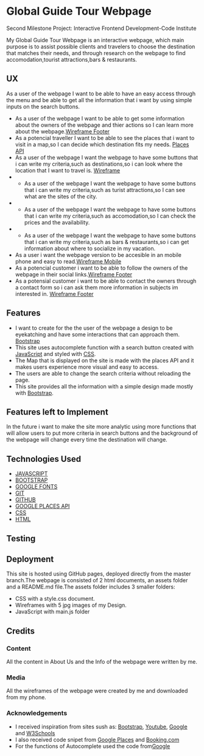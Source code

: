 # Global Guide Tour Webpage

Second Milestone Project: Interactive Frontend Development-Code Institute

My Global Guide Tour Webpage is an interactive webpage, which main purpose is to assist possible clients and travelers to choose the destination that matches their needs, and through research on the webpage to find accomodation,tourist attractions,bars & restaurants.

## UX

As a user of the webpage I want to be able to have an easy access through the menu and be able to get all the information that i want by using simple inputs on the search buttons.
- As a user of the webpage I want to be able to get some information about the owners of the webpage and thier actions so I can learn more about the webpage.[Wireframe Footer](assets/wireframes/IMG_4537.jpg)
- As a potencial traveller I want to be able to see the places that i want to visit in a map,so I can decide which destination fits my needs. [Places API](https://developers.google.com/places/web-service/intro)
- As a user of the webpage I want the webpage to have some buttons that i can write my criteria,such as destinations,so i can look where the location that I want to travel is. [Wireframe](assets/wireframes/IMG_4537.jpg)
- - As a user of the webpage I want the webpage to have some buttons that i can write my criteria,such as turist attractions,so I can see what are the sites of the city.
- - As a user of the webpage I want the webpage to have some buttons that i can write my criteria,such as accomodation,so I can check the prices and the availability.
- - As a user of the webpage I want the webpage to have some buttons that i can write my criteria,such as bars & restaurants,so i can get information about where to socialize in my vacation.
- As a user i want the webpage version to be accesible in an mobile phone and easy to read.[Wireframe Mobile](assets/wireframes/IMG_4536.jpg)
- As a potencial customer i want to be able to follow the owners of the webpage in their social links.[Wireframe Footer](assets/wireframes/IMG_4537.jpg)
- As a potensial customer i want to be able to contact the owners through a contact form so i can ask them more information in subjects im interested in. [Wireframe Footer](assets/wireframes/IMG_4538.jpg)

## Features

- I want to create for the the user of the webpage a design to be eyekatching and have some interactions that can approach them. [Bootstrap](https://www.bootstrapcdn.com/)
- This site uses autocomplete function with a search button created with [JavaScript](https://no.wikipedia.org/wiki/JavaScript) and styled with [CSS](https://no.wikipedia.org/wiki/Cascading_Style_Sheets).
- The Map that is displayed on the site is made with the places API and it makes users experience more visual and easy to access.
- The users are able to change the search criteria without reloading the page.
- This site provides all the information with a simple design made mostly with [Bootstrap](https://en.wikipedia.org/wiki/BootstrapCDN).

## Features left to Implement

In the future i want to make the site more analytic using more functions that will allow users to put more criteria in search buttons and the background of the webpage will change every time the destination will change.

## Technologies Used

- [JAVASCRIPT](https://no.wikipedia.org/wiki/JavaScript)
- [BOOTSTRAP](https://en.wikipedia.org/wiki/BootstrapCDN)
- [GOOGLE FONTS](https://en.wikipedia.org/wiki/Google_Fonts)
- [GIT](https://no.wikipedia.org/wiki/Git)
- [GITHUB](https://en.wikipedia.org/wiki/GitHub)
- [GOOGLE PLACES API](https://developers.google.com/maps/documentation/javascript/examples/places-autocomplete)
- [CSS](https://no.wikipedia.org/wiki/Cascading_Style_Sheets)
- [HTML](https://no.wikipedia.org/wiki/HTML)

## Testing

## Deployment

This site is hosted using GitHub pages, deployed directly from the master branch.The webpage is consisted of 2 html documents, an assets folder and a README.md file.The assets folder includes 3 smaller folders:
- CSS with a style.css document.
- Wireframes with 5 jpg images of my Design.
- JavaScript with main.js folder

## Credits

### Content

All the content in About Us and the Info of the webpage were written by me.

### Media

All the wireframes of the webpage were created by me and downloaded from my phone.

### Acknowledgements

- I received inspiration from sites sush as: [Bootstrap](https://en.wikipedia.org/wiki/BootstrapCDN), [Youtube](https://www.youtube.com/), [Google](https://no.wikipedia.org/wiki/Google) and [W3Schools](https://www.w3schools.com/java/)
- I also received code snipet from [Google Places](https://developers.google.com/maps/documentation/javascript/examples/places-autocomplete) and [Booking.com](https://www.booking.com/searchresults.el.html?label=gen173nr-1FCAEoggI46AdIM1gEaKoBiAEBmAEIuAEXyAEM2AEB6AEB-AELiAIBqAIDuALRx7LpBcACAQ&sid=626341e5ceb9d67eaf433e0dc4133f86&sb=1&src=index&src_elem=sb&error_url=https%3A%2F%2Fwww.booking.com%2Findex.el.html%3Flabel%3Dgen173nr-1FCAEoggI46AdIM1gEaKoBiAEBmAEIuAEXyAEM2AEB6AEB-AELiAIBqAIDuALRx7LpBcACAQ%3Bsid%3D626341e5ceb9d67eaf433e0dc4133f86%3Bsb_price_type%3Dtotal%26%3B&ss=London%2C+Greater+London%2C+United+Kingdom&is_ski_area=0&checkin_year=&checkin_month=&checkout_year=&checkout_month=&group_adults=2&group_children=0&no_rooms=1&b_h4u_keep_filters=&from_sf=1&ss_raw=london&ac_position=0&ac_langcode=en&ac_click_type=b&dest_id=-2601889&dest_type=city&iata=LON&place_id_lat=51.507391&place_id_lon=-0.127634&search_pageview_id=0a1570e87c570054&search_selected=true)
- For the functions of Autocomplete used the code from[Google](https://developers.google.com/places/supported_types)

